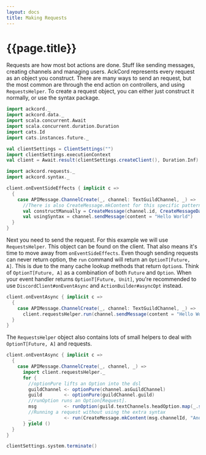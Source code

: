 ```yaml
---
layout: docs
title: Making Requests
---
```


# {{page.title}}
Requests are how most bot actions are done. Stuff like sending messages, 
creating channels and managing users. AckCord represents every request as an
object you construct. There are many ways to send an request, but the most 
common are through the end action on controllers, and using `RequestsHelper`. 
To create a request object, you can either just construct it normally, or use 
the syntax package.
```scala mdoc:invisible
import ackcord._
import ackcord.data._
import scala.concurrent.Await
import scala.concurrent.duration.Duration
import cats.Id
import cats.instances.future._

val clientSettings = ClientSettings("")
import clientSettings.executionContext
val client = Await.result(clientSettings.createClient(), Duration.Inf)
```
```scala mdoc:silent
import ackcord.requests._
import ackcord.syntax._

client.onEventSideEffects { implicit c => 
  {
    case APIMessage.ChannelCreate(_, channel: TextGuildChannel, _) =>
      //There is also CreateMessage.mkContent for this specific pattern
      val constructManually = CreateMessage(channel.id, CreateMessageData(content = "Hello World"))
      val usingSyntax = channel.sendMessage(content = "Hello World")
  }
}
```

Next you need to send the request. For this example we will use `RequestsHelper`. 
This object can be found on the client. That also means it's time to move away
from `onEventSideEffects`. Even though sending requests can never 
return option, the `run` command will return an `OptionT[Future, A]`. This is 
due to the many cache lookup methods that return `Option`s. Think 
of `OptionT[Future, A]` as a combination of both `Future` and `Option`. 
When your event handler returns `OptionT[Future, Unit]`, you're recommended 
to use `DiscordClient#onEventAsync` and `ActionBuilder#asyncOpt` instead.

```scala mdoc:silent
client.onEventAsync { implicit c => 
  {
    case APIMessage.ChannelCreate(_, channel: TextGuildChannel, _) =>
      client.requestsHelper.run(channel.sendMessage(content = "Hello World")).map(_ => ())
  }
}
```

The `RequestsHelper` object also contains lots of small helpers to deal with 
`OptionT[Future, A]` and requests.

```scala mdoc:silent
client.onEventAsync { implicit c => 
  {
    case APIMessage.ChannelCreate(_, channel, _) =>
      import client.requestsHelper._
      for {
        //optionPure lifts an Option into the dsl
        guildChannel <- optionPure(channel.asGuildChannel)
        guild        <- optionPure(guildChannel.guild)
        //runOption runs an Option[Request].
        msg          <- runOption(guild.textChannels.headOption.map(_.sendMessage("FIRST")))
        //Running a request without using the extra syntax
        _            <- run(CreateMessage.mkContent(msg.channelId, "Another message"))
      } yield ()
  }
}
```

```scala mdoc:invisible
clientSettings.system.terminate()
```